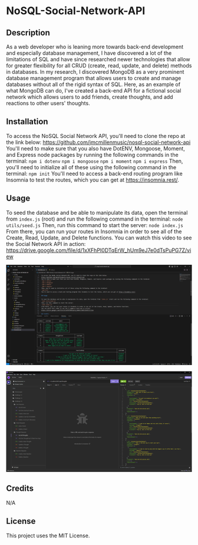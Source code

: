 # NoSQL-Social-Network-API

## Description

As a web developer who is leaning more towards back-end development and especially database management, I have discovered a lot of the limitations of SQL and have since researched newer technologies that allow for greater flexibility for all CRUD (create, read, update, and delete) methods in databases. In my research, I discovered MongoDB as a very prominent database management program that allows users to create and manage databases without all of the rigid syntax of SQL. Here, as an example of what MongoDB can do, I've created a back-end API for a fictional social network which allows users to add friends, create thoughts, and add reactions to other users' thoughts.

## Installation

To access the NoSQL Social Network API, you'll need to clone the repo at the link below:
https://github.com/jmcmillenmusic/nosql-social-network-api
You'll need to make sure that you also have DotENV, Mongoose, Moment, and Express node packages by running the following commands in the terminal:
`npm i dotenv`
`npm i mongoose`
`npm i moment`
`npm i express`
Then, you'll need to initialize all of these using the following command in the terminal:
`npm init`
You'll need to access a back-end routing program like Insomnia to test the routes, which you can get at https://insomnia.rest/.

## Usage

To seed the database and be able to manipulate its data, open the terminal from `index.js` (root) and run the following command in the terminal:
`node utils/seed.js`
Then, run this command to start the server:
`node index.js`
From there, you can run your routes in Insomnia in order to see all of the Create, Read, Update, and Delete functions.
You can watch this video to see the Social Network API in action:
https://drive.google.com/file/d/1xXFhPI0DTqErW_hUm9eJ7e0dTsPuPG7Z/view

![screenshot](./screenshot1.PNG)

![screenshot](./screenshot2.PNG)

## Credits

N/A

## License

This project uses the MIT License.

